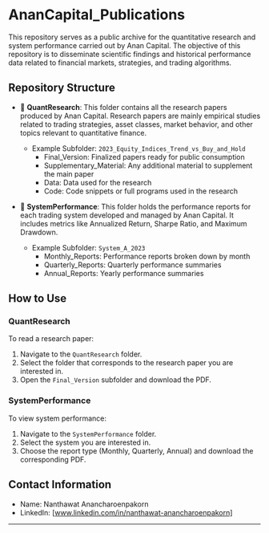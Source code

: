 # AnanCapital_Publications

This repository serves as a public archive for the quantitative research and system performance carried out by Anan Capital. The objective of this repository is to disseminate scientific findings and historical performance data related to financial markets, strategies, and trading algorithms.

## Repository Structure

- 📁 **QuantResearch**: This folder contains all the research papers produced by Anan Capital. Research papers are mainly empirical studies related to trading strategies, asset classes, market behavior, and other topics relevant to quantitative finance.
  
  - Example Subfolder: `2023_Equity_Indices_Trend_vs_Buy_and_Hold`
    - Final_Version: Finalized papers ready for public consumption
    - Supplementary_Material: Any additional material to supplement the main paper
    - Data: Data used for the research
    - Code: Code snippets or full programs used in the research

- 📁 **SystemPerformance**: This folder holds the performance reports for each trading system developed and managed by Anan Capital. It includes metrics like Annualized Return, Sharpe Ratio, and Maximum Drawdown.

  - Example Subfolder: `System_A_2023`
    - Monthly_Reports: Performance reports broken down by month
    - Quarterly_Reports: Quarterly performance summaries
    - Annual_Reports: Yearly performance summaries

## How to Use

### QuantResearch

To read a research paper:
1. Navigate to the `QuantResearch` folder.
2. Select the folder that corresponds to the research paper you are interested in.
3. Open the `Final_Version` subfolder and download the PDF.

### SystemPerformance

To view system performance:
1. Navigate to the `SystemPerformance` folder.
2. Select the system you are interested in.
3. Choose the report type (Monthly, Quarterly, Annual) and download the corresponding PDF.

## Contact Information

- Name: Nanthawat Anancharoenpakorn
- LinkedIn: [www.linkedin.com/in/nanthawat-anancharoenpakorn]

---
